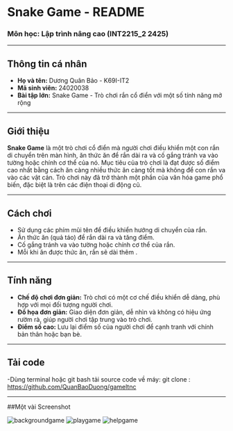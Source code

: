 # **Snake Game - README**  
### Môn học: Lập trình nâng cao (INT2215_2 2425)

---

## **Thông tin cá nhân**

- **Họ và tên:** Dương Quân Bảo - K69I-IT2  
- **Mã sinh viên:** 24020038  
- **Bài tập lớn:** Snake Game - Trò chơi rắn cổ điển với một số tính năng mở rộng

---

## **Giới thiệu**

**Snake Game** là một trò chơi cổ điển mà người chơi điều khiển một con rắn di chuyển trên màn hình, ăn thức ăn để rắn dài ra và cố gắng tránh va vào tường hoặc chính cơ thể của nó. Mục tiêu của trò chơi là đạt được số điểm cao nhất bằng cách ăn càng nhiều thức ăn càng tốt mà không để con rắn va vào các vật cản. Trò chơi này đã trở thành một phần của văn hóa game phổ biến, đặc biệt là trên các điện thoại di động cũ.

---

## **Cách chơi**

- Sử dụng các phím mũi tên  để điều khiển hướng di chuyển của rắn.
- Ăn thức ăn (quả táo) để rắn dài ra và tăng điểm.
- Cố gắng tránh va vào tường hoặc chính cơ thể của rắn.
- Mỗi khi ăn được thức ăn, rắn sẽ dài thêm .

---

## **Tính năng**

- **Chế độ chơi đơn giản:** Trò chơi có một cơ chế điều khiển dễ dàng, phù hợp với mọi đối tượng người chơi.
- **Đồ họa đơn giản:** Giao diện đơn giản, dễ nhìn và không có hiệu ứng rườm rà, giúp người chơi tập trung vào trò chơi.
- **Điểm số cao:** Lưu lại điểm số của người chơi để cạnh tranh với chính bản thân hoặc bạn bè.

---

## **Tải code**

-Dùng terminal hoặc git bash tải source code về máy: git clone : https://github.com/QuanBaoDuong/gameltnc

---

##Một vài Screenshot


![backgroundgame](https://github.com/user-attachments/assets/fbd1bd14-d203-40ce-9791-32d1b79c4ac2)
![playgame](https://github.com/user-attachments/assets/04d9ed00-6cda-4669-a09c-ca6884651463)
![helpgame](https://github.com/user-attachments/assets/5a0379d6-affa-4134-8eab-7a07f3d08d08)
